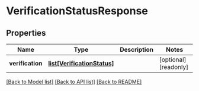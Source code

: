 # VerificationStatusResponse


## Properties
Name | Type | Description | Notes
------------ | ------------- | ------------- | -------------
**verification** | [**list[VerificationStatus]**](VerificationStatus.md) |  | [optional] [readonly] 

[[Back to Model list]](../README.md#documentation-for-models) [[Back to API list]](../README.md#documentation-for-api-endpoints) [[Back to README]](../README.md)


